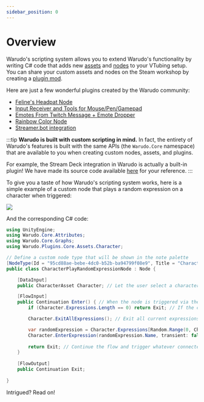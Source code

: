 ```yaml
---
sidebar_position: 0
---
```


# Overview

Warudo's scripting system allows you to extend Warudo's functionality by writing C# code that adds new [assets](../assets/overview) and [nodes](../blueprints/overview) to your VTubing setup. You can share your custom assets and nodes on the Steam workshop by creating a [plugin mod](plugin-mod).

Here are just a few wonderful plugins created by the Warudo community:

* [Feline's Headpat Node](https://steamcommunity.com/sharedfiles/filedetails/?id=3010238299&searchtext=)
* [Input Receiver and Tools for Mouse/Pen/Gamepad](https://steamcommunity.com/sharedfiles/filedetails/?id=3221461980&searchtext=) 
* [Emotes From Twitch Message + Emote Dropper](https://steamcommunity.com/sharedfiles/filedetails/?id=3070622133&searchtext=)
* [Rainbow Color Node](https://steamcommunity.com/sharedfiles/filedetails/?id=3016521495&searchtext=)
* [Streamer.bot integration](https://steamcommunity.com/sharedfiles/filedetails/?id=3260939914&searchtext=)

:::tip
**Warudo is built with custom scripting in mind.** In fact, the entirety of Warudo's features is built with the same APIs (the `Warudo.Core` namespace) that are available to you when creating custom nodes, assets, and plugins.

For example, the Stream Deck integration in Warudo is actually a built-in plugin! We have made its source code available [here](https://github.com/HakuyaLabs/WarudoPluginExamples) for your reference.
:::

To give you a taste of how Warudo's scripting system works, here is a simple example of a custom node that plays a random expression on a character when triggered:

![](/doc-img/en-scripting-overview.png)

And the corresponding C# code:

```csharp
using UnityEngine;
using Warudo.Core.Attributes;
using Warudo.Core.Graphs;
using Warudo.Plugins.Core.Assets.Character;

// Define a custom node type that will be shown in the note palette
[NodeType(Id = "95cd88ae-bebe-4dc0-b52b-ba94799f08e9", Title = "Character Play Random Expression")]
public class CharacterPlayRandomExpressionNode : Node {

    [DataInput]
    public CharacterAsset Character; // Let the user select a character

    [FlowInput]
    public Continuation Enter() { // When the node is triggered via the "Enter" flow input
        if (Character.Expressions.Length == 0) return Exit; // If the character has no expressions, exit

        Character.ExitAllExpressions(); // Exit all current expressions

        var randomExpression = Character.Expressions[Random.Range(0, Character.Expressions.Length)];
        Character.EnterExpression(randomExpression.Name, transient: false); // Play a random expression
        
        return Exit; // Continue the flow and trigger whatever connected to the "Exit" flow output
    }
    
    [FlowOutput]
    public Continuation Exit;
    
}
```

Intrigued? Read on!
